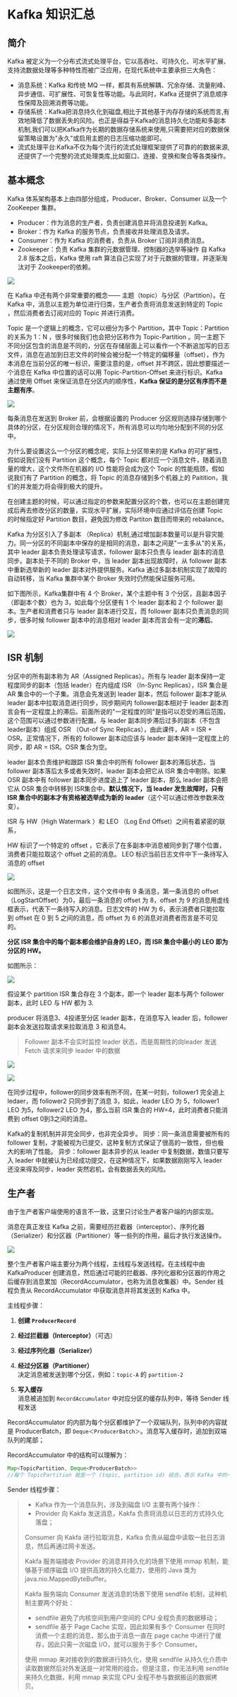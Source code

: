 # Kafka 知识汇总

## 简介

Kafka 被定义为一个分布式流式处理平台，它以高吞吐、可持久化、可水平扩展、支持流数据处理等多种特性而被广泛应用，在现代系统中主要承担三大角色：

- 消息系统：Kafka 和传统 MQ 一样，都具有系统解耦、冗余存储、流量削峰、异步通信、可扩展性、可恢复性等功能。与此同时，Kafka 还提供了消息顺序性保障及回溯消费等功能。
- 存储系统：Kafka把消息持久化到磁盘,相比于其他基于内存存储的系统而言,有效地降低了数据丢失的风险。也正是得益于Kafka的消息持久化功能和多副本机制,我们可以把Kafka作为长期的数据存储系统来使用,只需要把对应的数据保留策略设置为"永久"或启用主题的日志压缩功能即可。
- 流式处理平台:Kafka不仅为每个流行的流式处理框架提供了可靠的的数据来源,还提供了一个完整的流式处理类库,比如窗口、连接、变换和聚合等各类操作。

## 基本概念

Kafka 体系架构基本上由四部分组成，Producer、Broker、Consumer 以及一个 ZooKeeper 集群。

- Producer：作为消息的生产者，负责创建消息并将消息投递到 Kafka。
- Broker：作为 Kafka 的服务节点，负责接收并处理消息及请求。
- Consumer：作为 Kafka 的消费者，负责从 Broker 订阅并消费消息。
- Zookeeper：负责 Kafka 集群的元数据管理、控制器的选举等操作
自 Kafka 2.8 版本之后，Kafka 使用 raft 算法自己实现了对于元数据的管理，并逐渐淘汰对于 Zookeeper的依赖。

![](http://qiniu.yj-dis.top/image/20250615230516.png)

在 Kafka 中还有两个非常重要的概念—— 主题（topic）与分区（Partition）。在 Kafka 中，消息以主题为单位进行归类，生产者负责将消息发送到特定的 Topic ，然后消费者去订阅对应的 Topic 并进行消费。

Topic 是一个逻辑上的概念，它可以细分为多个 Partition，其中 Topic：Partition 的关系为 1：N ，很多时候我们也会把分区称作为 Topic-Partition 。同一主题下不同分区包含的消息是不同的，分区在存储层面上可以看作一个不断追加写的日志文件，消息在追加到日志文件的时候会被分配一个特定的偏移量（offset），作为本消息在当前分区的唯一标识，需要注意的是，offset 并不跨区，因此想要描述一个消息在 Kafka 中位置的话可以用 Topic-Partition-Offset 来进行标识。Kafka 通过使用 Offset 来保证消息在分区内的顺序性，**Kafka 保证的是分区有序而不是主题有序**。

![](http://qiniu.yj-dis.top/image/20250615232532.png)

每条消息在发送到 Broker 前，会根据设置的 Producer 分区规则选择存储到哪个具体的分区，在分区规则合理的情况下，所有消息可以均匀地分配到不同的分区中。

为什么要设置这么一个分区的概念呢，实际上分区带来的是 Kafka 的可扩展性，假如说我们没有 Partition 这个概念，每个 Topic 都对应一个消息文件，随着消息量的增大，这个文件所在机器的 I/O 性能将会成为这个 Topic 的性能瓶颈，假如说我们有了 Partition 的概念，将 Topic 的消息存储到多个机器上的 Paitition，我们的并发能力将会得到极大的提升。

在创建主题的时候，可以通过指定的参数来配置分区的个数，也可以在主题创建完成后再去修改分区的数量，实现水平扩展，实际环境中应通过评估在创建 Topic 的时候指定好 Partition 数目，避免因为修改 Partiton 数目而带来的 rebalance。

Kafka 为分区引入了多副本 （Replica）机制,通过增加副本数量可以是升容灾能力。同一分区的不同副本中保存的是相同的消息，副本之间是"一主多从"的关系，其中 leader 副本负责处理读写请求，follower 副本只负责与 leader 副本的消息同步。副本处于不同的 Broker 中，当 leader 副本出现故障时，从 follower 副本中重新选举新的 leader 副本对外提供服务。Kafka 通过多副本机制实现了故障的自动转移，当 Kafka 集群中某个 Broker 失效时仍然能保证服务可用。

如下图所示，Kafka集群中有 4 个 Broker，某个主题中有 3 个分区，且副本因子 （即副本个数）也为 3，如此每个分区便有 1 个 leader 副本和 2 个 follower 副本。生产者和消费者只与 leader 副本进行交互，而 follower 副本只负责消息的同步，很多时候 follower 副本中的消息相对 leader 副本而言会有一定的**滞后**。

![](http://qiniu.yj-dis.top/image/20250615234412.png)

## ISR 机制

分区中的所有副本称为 AR（Assigned Replicas）。所有与 leader 副本保持一定程度同步的副本（包括 leader）在内组成 ISR （In-Sync Replicas），ISR 集合是 AR 集合中的一个子集。消息会先发送到 leader 副本，然后 follower 副本才能从 leader 副本中拉取消息进行同步，同步期间内 follower副本相对于 leader 副本而言会有一定程度上的滞后。前面所说的"一定程度的同"是指可以忍受的滞后范围，这个范围可以通过参数进行配置。与 leader 副本同步滞后过多的副本（不包含 leader副本）组成 OSR （Out-of Sync Replicas），由此课件，AR = ISR + OSR。正常情况下，所有的 follower 副本动应该与 leader 副本保持一定程度上的同步，即 AR = ISR。OSR 集合为空。

leader 副本负责维护和跟踪 ISR 集合中的所有 follower 副本的滞后状态，当 follower 副本落后太多或者失效时，leader 副本会把它从 ISR 集合中剔除。如果 OSR 副本中有 follower 副本同步进度追上了 leader 副本，那么 leader 副本会把它从 OSR 集合中转移到 ISR集合中。**默认情况下，当 leader 发生故障时，只有 ISR 集合中的副本才有资格被选举成为新的 leader**（这个可以通过修改参数来改变）。

ISR 与 HW（High Watermark ）和 LEO （Log End Offset）之间有着紧密的联系，

HW 标识了一个特定的 offset ，它表示了在多副本中消息被同步到了哪个位置，消费者只能拉取这个 offset 之前的消息。
LEO 标识当前日志文件中下一条待写入消息的 offset

![](http://qiniu.yj-dis.top/image/20250616001051.png)

如图所示，这是一个日志文件，这个文件中有 9 条消息，第一条消息的 offset （LogStartOffset）为0，最后一条消息的 offset 为 8，offset 为 9 的消息用虚线框表示，代表下一条待写入的消息。日志文件的 HW 为 6，表示消费者只能拉取到 offset 在 0 到 5 之间的消息，而 offset 为 6 的消息对消费者而言是不可见的。

**分区 ISR 集合中的每个副本都会维护自身的 LEO，而 ISR 集合中最小的 LEO 即为分区的 HW。**

如图所示：

![](http://qiniu.yj-dis.top/image/20250616002629.png)

假设某个 partition ISR 集合存在 3 个副本，即一个 leader 副本与两个 follower 副本，此时 LEO 与 HW 都为 3.

producer 将消息3、4投递至分区 leader 副本，在消息写入 leader 后，follower 副本会发送拉取请求来拉取消息 3 和消息4。

> Follower 副本不会实时监控 leader 状态，而是周期性的向leader 发送 Fetch 请求来同步 leader 中的数据

![](http://qiniu.yj-dis.top/image/20250616091810.png)

![](http://qiniu.yj-dis.top/image/20250616091845.png)

在同步过程中，follower的同步效率有所不同，在某一时刻，follower1 完全追上 ledaer，而 follower2 只同步到了消息 3，如此，leader LEO 为 5，follower1 LEO 为5，follower2 LEO 为4，那么当前 ISR 集合的 HW=4，此时消费者只能消费到 offset 0到3之间的消息。

Kafka的复制机制并非完全同步，也非完全异步。
同步：同一条消息需要被所有的 follower 复制，才能被视为已提交，这种复制方式保证了很高的一致性，但也极大的影响了性能。
异步：follower 副本异步的从 leader 中复制数据，数值只要写入 leader 中就被认为已经成功提交，在这种情况下，如果数据刚刚写入 leader 还没来得及同步，leader 突然宕机，会有数据丢失的风险。

## 生产者

由于生产者客户端使用的语言不一致，这里只讨论生产者客户端的内部实现。

消息在真正发往 Kafka 之前，需要经历拦截器（interceptor）、序列化器（Serializer）和分区器（Partitioner）等一些列的作用，最后才执行发送操作。

![](http://qiniu.yj-dis.top/image/20250627153944.png)

整个生产者客户端主要分为两个线程，主线程与发送线程。在主线程中由 KafkaProducer 创建消息，然后通过可能的拦截器、序列化器和分区器的作用之后缓存到消息累加（RecordAccumulator，也称为消息收集器）中。Sender 线程负责从 RecordAccumulator 中获取消息并将其发送到 Kafka 中。

主线程步骤：

1. **创建 `ProducerRecord`**
    
2. **经过拦截器（Interceptor）**（可选）
    
3. **经过序列化器（Serializer）**
    
4. **经过分区器（Partitioner）**  
    决定消息被发送到哪个分区，例如：`topic-A` 的 `partition-2`
    
5. **写入缓存**  
    消息被追加到 `RecordAccumulator` 中对应分区的缓存队列中，等待 Sender 线程发送
    
RecordAccumulator 的内部为每个分区都维护了一个双端队列，队列中的内容就是 ProducerBatch，即 `Deque＜ProducerBatch＞`。消息写入缓存时，追加到双端队列的尾部；

RecordAccumulator 中的结构可以理解为：
```java
Map<TopicPartition, Deque<ProducerBatch>>
//每个 TopicPartition 就是一个 (topic, partition id) 组合，表示 Kafka 中的一个具体物理存储单元。
```

Sender 线程步骤：



> - Kafka 作为一个消息队列，涉及到磁盘 I/O 主要有两个操作：
> - Provider 向 Kakfa 发送消息，Kakfa 负责将消息以日志的方式持久化落盘；
> 
> Consumer 向 Kakfa 进行拉取消息，Kafka 负责从磁盘中读取一批日志消息，然后再通过网卡发送。
> 
> Kakfa 服务端接收 Provider 的消息并持久化的场景下使用 mmap 机制，能够基于顺序磁盘 I/O 提供高效的持久化能力，使用的 Java 类为 java.nio.MappedByteBuffer。
> 
> Kakfa 服务端向 Consumer 发送消息的场景下使用 sendfile 机制，这种机制主要两个好处：
> 
> - sendfile 避免了内核空间到用户空间的 CPU 全程负责的数据移动；
> - sendfile 基于 Page Cache 实现，因此如果有多个 Consumer 在同时消费一个主题的消息，那么由于消息一直在 page cache 中进行了缓存，因此只需一次磁盘 I/O，就可以服务于多个 Consumer。
> 
> 使用 mmap 来对接收到的数据进行持久化，使用 sendfile 从持久化介质中读取数据然后对外发送是一对常用的组合。但是注意，你无法利用 sendfile 来持久化数据，利用 mmap 来实现 CPU 全程不参与数据搬运的数据拷贝。
